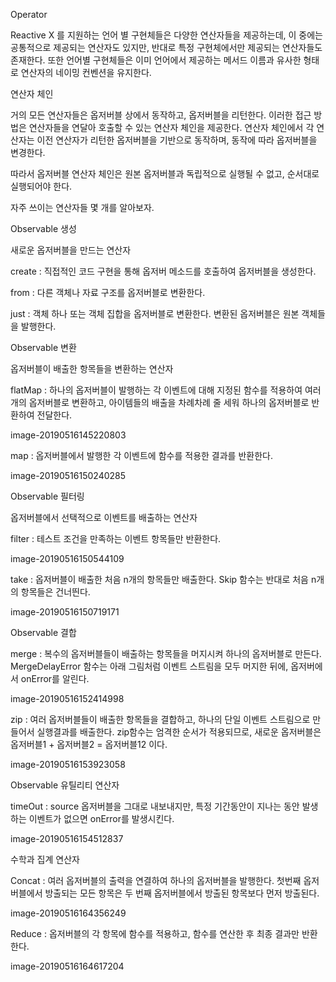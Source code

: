 Operator

Reactive X 를 지원하는 언어 별 구현체들은 다양한 연산자들을 제공하는데, 이 중에는 공통적으로 제공되는 연산자도 있지만, 반대로 특정 구현체에서만 제공되는 연산자들도 존재한다. 또한 언어별 구현체들은 이미 언어에서 제공하는 메서드 이름과 유사한 형태로 연산자의 네이밍 컨벤션을 유지한다. 

연산자 체인

거의 모든 연산자들은 옵저버블 상에서 동작하고, 옵저버블을 리턴한다. 이러한 접근 방법은 연산자들을 연달아 호출할 수 있는 연산자 체인을 제공한다. 연산자 체인에서 각 연산자는 이전 연산자가 리턴한 옵저버블을 기반으로 동작하며, 동작에 따라 옵저버블을 변경한다.

따라서 옵저버블 연산자 체인은 원본 옵저버블과 독립적으로 실행될 수 없고, 순서대로 실행되어야 한다. 

자주 쓰이는 연산자들 몇 개를 알아보자.

Observable 생성

새로운 옵저버블을 만드는 연산자

create : 직접적인 코드 구현을 통해 옵저버 메소드를 호출하여 옵저버블을 생성한다.

from : 다른 객체나 자료 구조를 옵저버블로 변환한다.

just : 객체 하나 또는 객체 집합을 옵저버블로 변환한다. 변환된 옵저버블은 원본 객체들을 발행한다.

Observable 변환

옵저버블이 배출한 항목들을 변환하는 연산자

flatMap : 하나의 옵저버블이 발행하는 각 이벤트에 대해 지정된 함수를 적용하여 여러개의 옵저버블로 변환하고, 아이템들의 배출을 차례차례 줄 세워 하나의 옵저버블로 반환하여 전달한다. 

image-20190516145220803

map : 옵저버블에서 발행한 각 이벤트에 함수를 적용한 결과를 반환한다.

image-20190516150240285

Observable 필터링

옵저버블에서 선택적으로 이벤트를 배출하는 연산자

filter : 테스트 조건을 만족하는 이벤트 항목들만 반환한다.

image-20190516150544109

take : 옵저버블이 배출한 처음 n개의 항목들만 배출한다. Skip 함수는 반대로 처음 n개의 항목들은 건너띈다.

image-20190516150719171

Observable 결합

merge : 복수의 옵저버블들이 배출하는 항목들을 머지시켜 하나의 옵저버블로 만든다. MergeDelayError 함수는 아래 그림처럼 이벤트 스트림을 모두 머지한 뒤에, 옵저버에서 onError를 알린다.

image-20190516152414998

zip : 여러 옵저버블들이 배출한 항목들을 결합하고, 하나의 단일 이벤트 스트림으로 만들어서 실행결과를 배출한다. zip함수는 엄격한 순서가 적용되므로, 새로운 옵저버블은 옵저버블1 + 옵저버블2 = 옵저버블12 이다. 

image-20190516153923058

Observable 유틸리티 연산자 

timeOut : source 옵저버블을 그대로 내보내지만, 특정 기간동안이 지나는 동안 발생하는 이벤트가 없으면 onError를 발생시킨다.

image-20190516154512837

수학과 집계 연산자

Concat : 여러 옵저버블의 출력을 연결하여 하나의 옵저버블을 발행한다. 첫번째 옵저버블에서 방출되는 모든 항목은 두 번째 옵저버블에서 방출된 항목보다 먼저 방출된다.

image-20190516164356249

Reduce : 옵저버블의 각 항목에 함수를 적용하고, 함수를 연산한 후 최종 결과만 반환한다. 

image-20190516164617204
